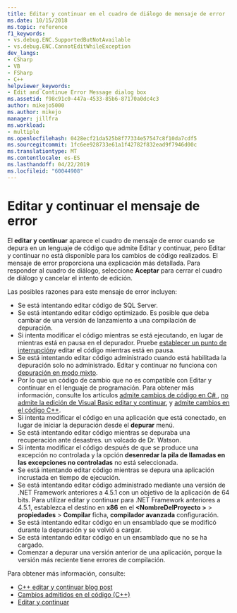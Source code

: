 ```yaml
---
title: Editar y continuar en el cuadro de diálogo de mensaje de error | Microsoft Docs
ms.date: 10/15/2018
ms.topic: reference
f1_keywords:
- vs.debug.ENC.SupportedButNotAvailable
- vs.debug.ENC.CannotEditWhileException
dev_langs:
- CSharp
- VB
- FSharp
- C++
helpviewer_keywords:
- Edit and Continue Error Message dialog box
ms.assetid: f98c91c0-447a-4533-85b6-87170a0dc4c3
author: mikejo5000
ms.author: mikejo
manager: jillfra
ms.workload:
- multiple
ms.openlocfilehash: 0428ecf21da525b8f77334e57547c8f10da7cdf5
ms.sourcegitcommit: 1fc6ee928733e61a1f42782f832ead9f7946d00c
ms.translationtype: MT
ms.contentlocale: es-ES
ms.lasthandoff: 04/22/2019
ms.locfileid: "60044908"
---
```

# <a name="edit-and-continue-error-message"></a>Editar y continuar el mensaje de error

El **editar y continuar** aparece el cuadro de mensaje de error cuando se depura en un lenguaje de código que admite Editar y continuar, pero Editar y continuar no está disponible para los cambios de código realizados. El mensaje de error proporciona una explicación más detallada. Para responder al cuadro de diálogo, seleccione **Aceptar** para cerrar el cuadro de diálogo y cancelar el intento de edición.

Las posibles razones para este mensaje de error incluyen:

- Se está intentando editar código de SQL Server.
- Se está intentando editar código optimizado. Es posible que deba cambiar de una versión de lanzamiento a una compilación de depuración.
- Si intenta modificar el código mientras se está ejecutando, en lugar de mientras está en pausa en el depurador. Pruebe [establecer un punto de interrupción](../debugger/using-breakpoints.md)y editar el código mientras está en pausa.
- Se está intentando editar código administrado cuando está habilitada la depuración solo no administrado. Editar y continuar no funciona con [depuración en modo mixto](../debugger/how-to-debug-in-mixed-mode.md).
- Por lo que un código de cambio que no es compatible con Editar y continuar en el lenguaje de programación. Para obtener más información, consulte los artículos [admite cambios de código en C# ](supported-code-changes-csharp.md), [no admite la edición de Visual Basic editar y continuar](/visualstudio/debugger/supported-code-changes-csharp), y [admite cambios en el código C++](supported-code-changes-cpp.md).
- Si intenta modificar el código en una aplicación que está conectado, en lugar de iniciar la depuración desde el **depurar** menú.
- Se está intentando editar código mientras se depuraba una recuperación ante desastres. un volcado de Dr. Watson.
- Si intenta modificar el código después de que se produce una excepción no controlada y la opción **desenredar la pila de llamadas en las excepciones no controladas** no está seleccionada.
- Se está intentando editar código mientras se depura una aplicación incrustada en tiempo de ejecución.
- Se está intentando editar código administrado mediante una versión de .NET Framework anteriores a 4.5.1 con un objetivo de la aplicación de 64 bits. Para utilizar editar y continuar para .NET Framework anteriores a 4.5.1, establezca el destino en **x86** en el  **\<NombreDelProyecto >** > **propiedades**  >  **Compilar** ficha, **compilador avanzada** configuración.
- Se está intentando editar código en un ensamblado que se modificó durante la depuración y se volvió a cargar.
- Se está intentando editar código en un ensamblado que no se ha cargado.
- Comenzar a depurar una versión anterior de una aplicación, porque la versión más reciente tiene errores de compilación.

Para obtener más información, consulte:
- [C++ editar y continuar blog post](https://devblogs.microsoft.com/cppblog/c-edit-and-continue-in-visual-studio-2015-update-3/)
- [Cambios admitidos en el código (C++)](../debugger/supported-code-changes-cpp.md)
- [Editar y continuar](../debugger/edit-and-continue.md)